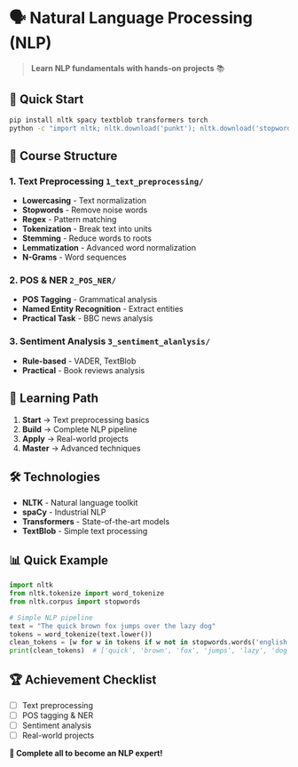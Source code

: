 # 🗣️ Natural Language Processing (NLP)

> **Learn NLP fundamentals with hands-on projects** 📚

## 🚀 **Quick Start**

```bash
pip install nltk spacy textblob transformers torch
python -c "import nltk; nltk.download('punkt'); nltk.download('stopwords')"
```

## 📁 **Course Structure**

### **1. Text Preprocessing** `1_text_preprocessing/`
- **Lowercasing** - Text normalization
- **Stopwords** - Remove noise words  
- **Regex** - Pattern matching
- **Tokenization** - Break text into units
- **Stemming** - Reduce words to roots
- **Lemmatization** - Advanced word normalization
- **N-Grams** - Word sequences

### **2. POS & NER** `2_POS_NER/`
- **POS Tagging** - Grammatical analysis
- **Named Entity Recognition** - Extract entities
- **Practical Task** - BBC news analysis

### **3. Sentiment Analysis** `3_sentiment_alanlysis/`
- **Rule-based** - VADER, TextBlob
- **Practical** - Book reviews analysis

## 🎯 **Learning Path**

1. **Start** → Text preprocessing basics
2. **Build** → Complete NLP pipeline  
3. **Apply** → Real-world projects
4. **Master** → Advanced techniques

## 🛠️ **Technologies**

- **NLTK** - Natural language toolkit
- **spaCy** - Industrial NLP
- **Transformers** - State-of-the-art models
- **TextBlob** - Simple text processing

## 📊 **Quick Example**

```python
import nltk
from nltk.tokenize import word_tokenize
from nltk.corpus import stopwords

# Simple NLP pipeline
text = "The quick brown fox jumps over the lazy dog"
tokens = word_tokenize(text.lower())
clean_tokens = [w for w in tokens if w not in stopwords.words('english')]
print(clean_tokens)  # ['quick', 'brown', 'fox', 'jumps', 'lazy', 'dog']
```

## 🏆 **Achievement Checklist**

- [ ] Text preprocessing
- [ ] POS tagging & NER  
- [ ] Sentiment analysis
- [ ] Real-world projects

**🎉 Complete all to become an NLP expert!**
